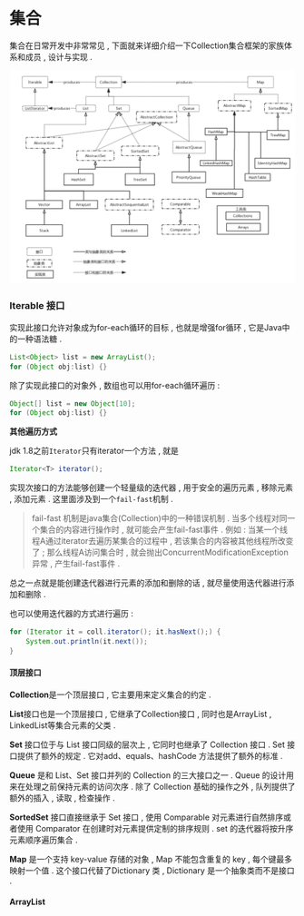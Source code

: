 # 集合

集合在日常开发中非常常见 , 下面就来详细介绍一下Collection集合框架的家族体系和成员 , 设计与实现 .

![](/assets/jihequantu.png)

### Iterable 接口

实现此接口允许对象成为for-each循环的目标 , 也就是增强for循环 , 它是Java中的一种语法糖 .

```java
List<Object> list = new ArrayList();
for (Object obj:list) {}
```

除了实现此接口的对象外 , 数组也可以用for-each循环遍历 :

```java
Object[] list = new Object[10];
for (Object obj:list) {}
```

**其他遍历方式**

jdk 1.8之前`Iterator`只有iterator一个方法 , 就是

```java
Iterator<T> iterator();
```

实现次接口的方法能够创建一个轻量级的迭代器 , 用于安全的遍历元素 , 移除元素 , 添加元素 . 这里面涉及到一个`fail-fast`机制 .

> fail-fast 机制是java集合\(Collection\)中的一种错误机制 . 当多个线程对同一个集合的内容进行操作时 , 就可能会产生fail-fast事件 . 例如 : 当某一个线程A通过iterator去遍历某集合的过程中 , 若该集合的内容被其他线程所改变了 ; 那么线程A访问集合时 , 就会抛出ConcurrentModificationException异常 , 产生fail-fast事件 .

总之一点就是能创建迭代器进行元素的添加和删除的话 , 就尽量使用迭代器进行添加和删除 .

也可以使用迭代器的方式进行遍历 :

```java
for (Iterator it = coll.iterator(); it.hasNext();) {
    System.out.println(it.next());
}
```

#### 顶层接口

**Collection**是一个顶层接口 , 它主要用来定义集合的约定 . 

**List**接口也是一个顶层接口 , 它继承了Collection接口 , 同时也是ArrayList , LinkedList等集合元素的父类 . 

**Set** 接口位于与 List 接口同级的层次上 , 它同时也继承了 Collection 接口 . Set 接口提供了额外的规定 . 它对add、equals、hashCode 方法提供了额外的标准 . 

**Queue** 是和 List、Set 接口并列的 Collection 的三大接口之一 . Queue 的设计用来在处理之前保持元素的访问次序 . 除了 Collection 基础的操作之外 , 队列提供了额外的插入 , 读取 , 检查操作 . 

**SortedSet** 接口直接继承于 Set 接口 , 使用 Comparable 对元素进行自然排序或者使用 Comparator 在创建时对元素提供定制的排序规则 . set 的迭代器将按升序元素顺序遍历集合 . 

**Map** 是一个支持 key-value 存储的对象 , Map 不能包含重复的 key , 每个键最多映射一个值 . 这个接口代替了Dictionary 类 , Dictionary 是一个抽象类而不是接口 . 

#### ArrayList



